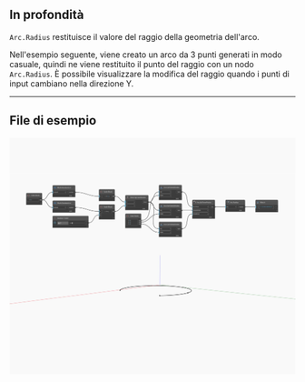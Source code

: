 ## In profondità
`Arc.Radius` restituisce il valore del raggio della geometria dell'arco.

Nell'esempio seguente, viene creato un arco da 3 punti generati in modo casuale, quindi ne viene restituito il punto del raggio con un nodo `Arc.Radius`. È possibile visualizzare la modifica del raggio quando i punti di input cambiano nella direzione Y.

___
## File di esempio

![Radius](./Autodesk.DesignScript.Geometry.Arc.Radius_img.jpg)

